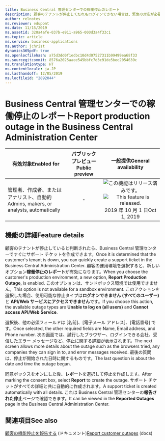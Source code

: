 ```yaml
---
title: Business Central 管理センターでの稼働停止のレポート
description: 顧客のテナントが停止してだれもログインできない場合は、緊急の対応が必要な重大な状況です。 Business Central 管理センターでは、パートナーはサポート チケットを自動的に作成する新しい [稼働停止のレポート] オプションを使用できるようになりました。
author: relnotes
ms.reviewer: edupont
ms.date: 11/15/2019
ms.assetid: 320a4afe-037b-e911-a965-000d3a4f33c1
ms.topic: article
ms.service: business-applications
ms.author: jchrist
dynamics365pdf: true
ms.openlocfilehash: a75d3dd0f1edbc10d4d07527311b99499ea68f33
ms.sourcegitcommit: 8576a2025aaee545bbfc7d3c91de5bec2054639c
ms.translationtype: HT
ms.contentlocale: ja-JP
ms.lasthandoff: 12/05/2019
ms.locfileid: "2892044"
---
```

# <a name="report-production-outage-in-the-business-central-administration-center"></a><span data-ttu-id="88bcb-104">Business Central 管理センターでの稼働停止のレポート</span><span class="sxs-lookup"><span data-stu-id="88bcb-104">Report production outage in the Business Central Administration Center</span></span>


| <span data-ttu-id="88bcb-105">有効対象</span><span class="sxs-lookup"><span data-stu-id="88bcb-105">Enabled for</span></span>    |  <span data-ttu-id="88bcb-106">パブリック プレビュー</span><span class="sxs-lookup"><span data-stu-id="88bcb-106">Public preview</span></span> | <span data-ttu-id="88bcb-107">一般提供</span><span class="sxs-lookup"><span data-stu-id="88bcb-107">General availability</span></span> | 
| ---------- | :----------: |:----------: |
|<span data-ttu-id="88bcb-108">管理者、作成者、またはアナリスト、自動的</span><span class="sxs-lookup"><span data-stu-id="88bcb-108">Admins, makers, or analysts, automatically</span></span>|-| <span data-ttu-id="88bcb-109">![この機能はリリース済みです。](/dynamics365-release-plan/media/green-checkmark.png "この機能はリリース済みです。")</span><span class="sxs-lookup"><span data-stu-id="88bcb-109">![This feature is released.](/dynamics365-release-plan/media/green-checkmark.png "This feature is released.")</span></span> <span data-ttu-id="88bcb-110">2019 年 10 月 1 日</span><span class="sxs-lookup"><span data-stu-id="88bcb-110">Oct 1, 2019</span></span>|






## <a name="feature-details"></a><span data-ttu-id="88bcb-111">機能の詳細</span><span class="sxs-lookup"><span data-stu-id="88bcb-111">Feature details</span></span>
<!--feature detail start -->
<span data-ttu-id="88bcb-112">顧客のテナントが停止していると判断されたら、Business Central 管理センターですぐにサポート チケットを作成できます。</span><span class="sxs-lookup"><span data-stu-id="88bcb-112">Once it is determined that the customer's tenant is down, you can quickly create a support ticket in the Business Central Administration Center.</span></span> <span data-ttu-id="88bcb-113">顧客の運用環境を選択すると、新しいオプション**稼働停止のレポート**が有効になります。</span><span class="sxs-lookup"><span data-stu-id="88bcb-113">When you choose the customer's production environment, a new option, **Report Production Outage**, is enabled.</span></span> <span data-ttu-id="88bcb-114">このオプションは、サンドボックス環境では使用できません。</span><span class="sxs-lookup"><span data-stu-id="88bcb-114">This option is not available for a sandbox environment.</span></span> <span data-ttu-id="88bcb-115">このアクションを選択した場合、使用可能な停止タイプは**ログオンできません (すべてのユーザー)** と **API/Web サービスにアクセスできません**です。</span><span class="sxs-lookup"><span data-stu-id="88bcb-115">If you choose this action, the available outage types are **Unable to log on (all users)** and **Cannot access API/Web Service**.</span></span> 

<span data-ttu-id="88bcb-116">選択後、他の必須フィールドは [名前]、[電子メール アドレス]、[電話番号] です。</span><span class="sxs-lookup"><span data-stu-id="88bcb-116">Once selected, the other required fields are Name, Email address, and Phone number.</span></span> <span data-ttu-id="88bcb-117">次の画面では、試行したブラウザー、ログインできる会社、受信したエラー メッセージなど、停止に関する詳細が表示されます。</span><span class="sxs-lookup"><span data-stu-id="88bcb-117">The next screen allows more details about the outage such as the browsers tried, any companies they can sign in to, and error messages received.</span></span> <span data-ttu-id="88bcb-118">最後の質問は、停止が開始された日時に関するものです。</span><span class="sxs-lookup"><span data-stu-id="88bcb-118">The last question is about the date and time the outage began.</span></span> 

<span data-ttu-id="88bcb-119">同意ボックスをオンにした後、**レポート**を選択して停止を作成します。</span><span class="sxs-lookup"><span data-stu-id="88bcb-119">After marking the consent box, select **Report** to create the outage.</span></span> <span data-ttu-id="88bcb-120">サポート チケットがすべての詳細と共に自動的に作成されます。</span><span class="sxs-lookup"><span data-stu-id="88bcb-120">A support ticket is created automatically with all details.</span></span> <span data-ttu-id="88bcb-121">これは Business Central 管理センターの**報告された停止**ページで確認できます。</span><span class="sxs-lookup"><span data-stu-id="88bcb-121">It can be viewed in the **Reported Outages** page in the Business Central Administration Center.</span></span>
<!--feature detail end -->










## <a name="see-also"></a><span data-ttu-id="88bcb-122">関連項目</span><span class="sxs-lookup"><span data-stu-id="88bcb-122">See also</span></span>

<span data-ttu-id="88bcb-123">[顧客の機能停止を報告する](https://docs.microsoft.com/dynamics365/business-central/dev-itpro/administration/manage-technical-support#report-customer-outages) (ドキュメント)</span><span class="sxs-lookup"><span data-stu-id="88bcb-123">[Report customer outages](https://docs.microsoft.com/dynamics365/business-central/dev-itpro/administration/manage-technical-support#report-customer-outages) (docs)</span></span>
